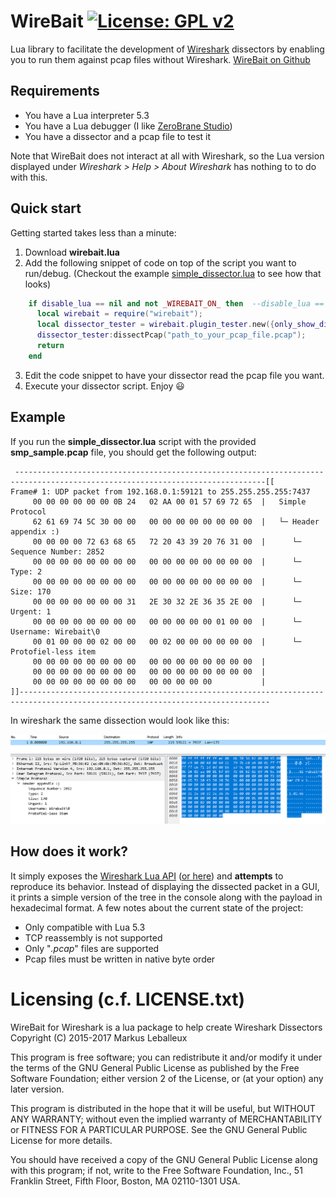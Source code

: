 # WireBait [![License: GPL v2](https://img.shields.io/badge/License-GPL%20v2-blue.svg)](https://www.gnu.org/licenses/old-licenses/gpl-2.0.en.html)
Lua library to facilitate the development of [Wireshark](https://www.wireshark.org/) dissectors by enabling you to run them against pcap files without Wireshark.
[WireBait on Github](https://github.com/MarkoPaul0/WireBait)
## Requirements
  * You have a Lua interpreter 5.3
  * You have a Lua debugger (I like [ZeroBrane Studio](https://studio.zerobrane.com/))
  * You have a dissector and a pcap file to test it
  
Note that WireBait does not interact at all with Wireshark, so the Lua version displayed under 
*Wireshark > Help > About Wireshark* has nothing to to do with this.

## Quick start
Getting started takes less than a minute:
  1. Download **wirebait.lua**
  2. Add the following snippet of code on top of the script you want to run/debug. (Checkout the example [simple_dissector.lua](https://github.com/MarkoPaul0/WireBait/blob/master/example/simple_dissector.lua) to see how that looks)
```lua
    if disable_lua == nil and not _WIREBAIT_ON_ then  --disable_lua == nil checks if this script is being run from wireshark.
      local wirebait = require("wirebait");
      local dissector_tester = wirebait.plugin_tester.new({only_show_dissected_packets=true});
      dissector_tester:dissectPcap("path_to_your_pcap_file.pcap");
      return
    end
```
  3. Edit the code snippet to have your dissector read the pcap file you want.
  4. Execute your dissector script. Enjoy :smiley:
  
 ## Example
 If you run the **simple_dissector.lua** script with the provided **smp_sample.pcap** file, you should get the following output:
```
 ------------------------------------------------------------------------------------------------------------------------------[[
Frame# 1: UDP packet from 192.168.0.1:59121 to 255.255.255.255:7437
	 00 00 00 00 00 00 0B 24   02 AA 00 01 57 69 72 65	|	Simple Protocol
	 62 61 69 74 5C 30 00 00   00 00 00 00 00 00 00 00	|	└─ Header appendix :)
	 00 00 00 00 72 63 68 65   72 20 43 39 20 76 31 00	|	   └─ Sequence Number: 2852
	 00 00 00 00 00 00 00 00   00 00 00 00 00 00 00 00	|	   └─ Type: 2
	 00 00 00 00 00 00 00 00   00 00 00 00 00 00 00 00	|	   └─ Size: 170
	 00 00 00 00 00 00 00 31   2E 30 32 2E 36 35 2E 00	|	   └─ Urgent: 1
	 00 00 00 00 00 00 00 00   00 00 00 00 00 01 00 00	|	   └─ Username: Wirebait\0
	 00 01 00 00 00 02 00 00   00 02 00 00 00 00 00 00	|	   └─ Protofiel-less item
	 00 00 00 00 00 00 00 00   00 00 00 00 00 00 00 00	|	
	 00 00 00 00 00 00 00 00   00 00 00 00 00 00 00 00	|	
	 00 00 00 00 00 00 00 00   00 00 00 00 00       	|	
]]------------------------------------------------------------------------------------------------------------------------------
```

  In wireshark the same dissection would look like this:
  
  ![](example/smp_sample_in_wireshark.png)
  
## How does it work?
It simply exposes the [Wireshark Lua API](https://www.wireshark.org/docs/wsdg_html_chunked/wsluarm_modules.html) ([or here](https://wiki.wireshark.org/LuaAPI)) and **attempts** to reproduce its behavior. Instead of displaying the dissected packet in a GUI, it prints a simple version of the tree in the console along with the payload in hexadecimal format.
A few notes about the current state of the project:
  * Only compatible with Lua 5.3
  * TCP reassembly is not supported
  * Only "*.pcap*" files are supported
  * Pcap files must be written in native byte order
  

# Licensing (c.f. LICENSE.txt)
WireBait for Wireshark is a lua package to help create Wireshark Dissectors
Copyright (C) 2015-2017 Markus Leballeux

This program is free software; you can redistribute it and/or modify
it under the terms of the GNU General Public License as published by
the Free Software Foundation; either version 2 of the License, or
(at your option) any later version.

This program is distributed in the hope that it will be useful,
but WITHOUT ANY WARRANTY; without even the implied warranty of
MERCHANTABILITY or FITNESS FOR A PARTICULAR PURPOSE.  See the
GNU General Public License for more details.

You should have received a copy of the GNU General Public License along
with this program; if not, write to the Free Software Foundation, Inc.,
51 Franklin Street, Fifth Floor, Boston, MA 02110-1301 USA.
